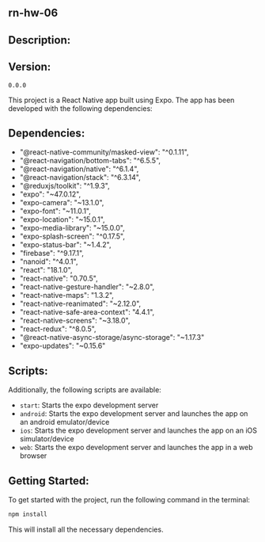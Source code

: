 ## rn-hw-06

## Description:

## Version:

`0.0.0`

This project is a React Native app built using Expo. The app has been developed with the following dependencies:

## Dependencies:

- "@react-native-community/masked-view": "^0.1.11",
- "@react-navigation/bottom-tabs": "^6.5.5",
- "@react-navigation/native": "^6.1.4",
- "@react-navigation/stack": "^6.3.14",
- "@reduxjs/toolkit": "^1.9.3",
- "expo": "~47.0.12",
- "expo-camera": "~13.1.0",
- "expo-font": "~11.0.1",
- "expo-location": "~15.0.1",
- "expo-media-library": "~15.0.0",
- "expo-splash-screen": "^0.17.5",
- "expo-status-bar": "~1.4.2",
- "firebase": "^9.17.1",
- "nanoid": "^4.0.1",
- "react": "18.1.0",
- "react-native": "0.70.5",
- "react-native-gesture-handler": "~2.8.0",
- "react-native-maps": "1.3.2",
- "react-native-reanimated": "~2.12.0",
- "react-native-safe-area-context": "4.4.1",
- "react-native-screens": "~3.18.0",
- "react-redux": "^8.0.5",
- "@react-native-async-storage/async-storage": "~1.17.3"
- "expo-updates": "~0.15.6"

## Scripts:

Additionally, the following scripts are available:

- `start`: Starts the expo development server
- `android`: Starts the expo development server and launches the app on an android emulator/device
- `ios`: Starts the expo development server and launches the app on an iOS simulator/device
- `web`: Starts the expo development server and launches the app in a web browser

## Getting Started:

To get started with the project, run the following command in the terminal:

```bash
npm install
```

This will install all the necessary dependencies.
